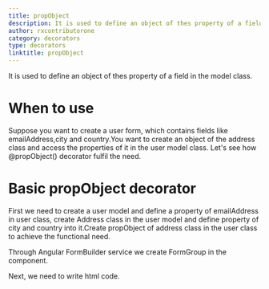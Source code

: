 ```yaml
---
title: propObject
description: It is used to define an object of thes property of a field in the model class.
author: rxcontributorone
category: decorators
type: decorators
linktitle: propObject
---
```


<div class="title-bar"><p>It is used to define an object of thes property of a field in the model class.</p></div>

# When to use
Suppose you want to create a user form, which contains fields like emailAddress,city and country.You want to create an object of the address class and access the properties of it in the user model class. 
Let's see how @propObject() decorator fulfil the need.

# Basic propObject decorator
First we need to create a user model and define a property of emailAddress in user class, create Address class in the user model and define property of city and country into it.Create propObject of address class in the user class to achieve the functional need.

<div component="app-code" key="propObject-add-model"></div> 

Through Angular FormBuilder service we create FormGroup in the component.

<div component="app-code" key="propObject-add-component"></div> 
Next, we need to write html code.
<div component="app-code" key="propObject-add-html"></div> 
<div component="app-example-runner" ref-component="app-propObject-add"></div>

